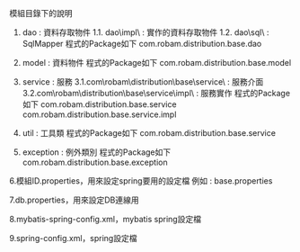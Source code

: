 ﻿模組目錄下的說明
1. dao : 資料存取物件
	1.1. dao\impl\ : 實作的資料存取物件
	1.2. dao\sql\ : SqlMapper
	程式的Package如下
	com.robam.distribution.base.dao
	
2. model : 資料物件
	程式的Package如下
	com.robam.distribution.base.model
	
3. service : 服務
	3.1.com\robam\distribution\base\service\ : 服務介面
	3.2.com\robam\distribution\base\service\impl\ : 服務實作
	程式的Package如下
	com.robam.distribution.base.service
	com.robam.distribution.base.service.impl

4. util : 工具類
	程式的Package如下
	com.robam.distribution.base.service
	
5. exception : 例外類別
	程式的Package如下
	com.robam.distribution.base.exception
	
6.模組ID.properties，用來設定spring要用的設定檔
	例如 :  base.properties  

7.db.properties，用來設定DB連線用

8.mybatis-spring-config.xml，mybatis spring設定檔

9.spring-config.xml，spring設定檔

